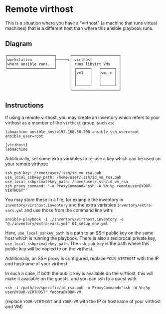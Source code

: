 # Remote virthost

This is a situation where you have a "virthost" (a machine that runs virtual machines) that is a different host than where this ansible playbook runs.

## Diagram

```
┌─────────────────────┐      ┌─────────────────────┐
│workstation          ├─────►| virthost            │
│where ansible runs.  │      │ runs libvirt VMs    │
└─────────────────────┘      │ ┌──────┐   ┌──────┐ │
                             │ │vm1   │   │vm..n │ │
                             │ │      │   │      │ │
                             │ │      │   │      │ │
                             │ └──────┘   └──────┘ │
                             └─────────────────────┘
```

## Instructions

If using a remote virthost, you may create an inventory which refers to your virthost as a member of the `virthost` group, such as:

```
labmachine ansible_host=192.168.50.200 ansible_ssh_user=root ansible_user=root

[virthost]
labmachine
```

Additionally, set some extra variables to re-use a key which can be used on your remote virthost:

```
ssh_pub_key: /remoteuser/.ssh/id_vm_rsa.pub
use_local_sshkey_path: /home/user/.ssh/id_vm_rsa.pub
use_local_sshprivatekey_path: /home/user/.ssh/id_vm_rsa
ssh_proxy_command: '-o ProxyCommand="ssh -W %h:%p remoteuser@YOUR-VIRTHOST"'
```

You may store these in a file, for example the inventory in `inventory/virthost.inventory` and the extra variables `inventory/extra-vars.yml` and use those from the command line with:

```
ansible-playbook -i ./inventory/virthost.inventory -e "@./inventory/extra-vars.yml" 01_setup_env.yml
```

Here, `use_local_sshkey_path` is a path to an SSH public key on the same host which is running the playbook. There is also a reciprocal private key, `use_local_sshprivatekey_path`. The `ssh_pub_key` is the path where this public key will be copied to on the virthost.

Additionally, an SSH proxy is configured, replace `YOUR-VIRTHOST` with the IP and hostname of your virthost.

In such a case, if both the public key is available on the virthost, this will make it available on the guests, and you can ssh to a guest with:

```
ssh -i /path/to/specific/id_rsa.pub -o ProxyCommand="ssh -W %h:%p user@YOUR-VIRTHOST" fedora@YOUR-VM
```

(replace `YOUR-VIRTHOST` and `YOUR-VM` with the IP or hostname of your virthost and VM)
